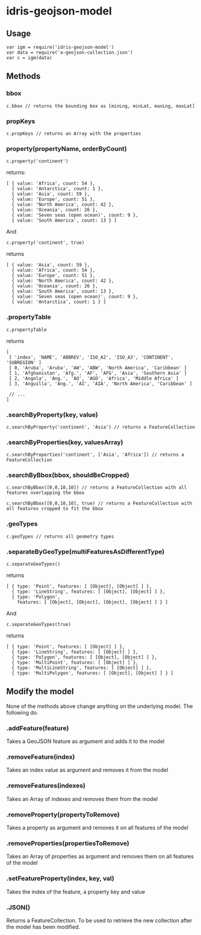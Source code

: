 # idris-geojson-model

## Usage

```
var igm = require('idris-geojson-model')
var data = require('a-geojson-collection.json')
var c = igm(data)
```

## Methods

### bbox

```
c.bbox // returns the bounding box as [minLng, minLat, maxLng, maxLat]
```

### propKeys

```
c.propKeys // returns an Array with the properties
```

### property(propertyName, orderByCount)

```
c.property('continent')
```
returns:

```
[ { value: 'Africa', count: 54 },
  { value: 'Antarctica', count: 1 },
  { value: 'Asia', count: 59 },
  { value: 'Europe', count: 51 },
  { value: 'North America', count: 42 },
  { value: 'Oceania', count: 26 },
  { value: 'Seven seas (open ocean)', count: 9 },
  { value: 'South America', count: 13 } ]
```

And 

```
c.property('continent', true)
```

returns

```
[ { value: 'Asia', count: 59 },
  { value: 'Africa', count: 54 },
  { value: 'Europe', count: 51 },
  { value: 'North America', count: 42 },
  { value: 'Oceania', count: 26 },
  { value: 'South America', count: 13 },
  { value: 'Seven seas (open ocean)', count: 9 },
  { value: 'Antarctica', count: 1 } ]
```

### .propertyTable

```
c.propertyTable
```

returns

```
[
 [ 'index', 'NAME', 'ABBREV', 'ISO_A2', 'ISO_A3', 'CONTINENT', 'SUBREGION' ]
 [ 0, 'Aruba', 'Aruba', 'AW', 'ABW', 'North America', 'Caribbean' ]
 [ 1, 'Afghanistan', 'Afg.', 'AF', 'AFG', 'Asia', 'Southern Asia' ]
 [ 2, 'Angola', 'Ang.', 'AO', 'AGO', 'Africa', 'Middle Africa' ]
 [ 3, 'Anguilla', 'Ang.', 'AI', 'AIA', 'North America', 'Caribbean' ]
 
 // ...
]
```

### .searchByProperty(key, value)

```
c.searchByProperty('continent', 'Asia') // returns a FeatureCollection
```

### .searchByProperties(key, valuesArray)

```
c.searchByProperties('continent', ['Asia', 'Africa']) // returns a FeatureCollection
```

### .searchByBbox(bbox, shouldBeCropped)

```
c.searchByBbox([0,0,10,10]) // returns a FeatureCollection with all features overlapping the bbox
```

```
c.searchByBbox([0,0,10,10], true) // returns a FeatureCollection with all features cropped to fit the bbox
```

### .geoTypes

```
c.geoTypes // returns all geometry types
```

### .separateByGeoType(multiFeaturesAsDifferentType)

```
c.separateGeoTypes()
```

returns

```
[ { type: 'Point', features: [ [Object], [Object] ] },
  { type: 'LineString', features: [ [Object], [Object] ] },
  { type: 'Polygon',
    features: [ [Object], [Object], [Object], [Object] ] } ]
```

And 

```
c.separateGeoTypes(true)
```

returns

```
[ { type: 'Point', features: [ [Object] ] },
  { type: 'LineString', features: [ [Object] ] },
  { type: 'Polygon', features: [ [Object], [Object] ] },
  { type: 'MultiPoint', features: [ [Object] ] },
  { type: 'MultiLineString', features: [ [Object] ] },
  { type: 'MultiPolygon', features: [ [Object], [Object] ] } ]
```

## Modify the model

None of the methods above change anything on the underlying model. The following do.

### .addFeature(feature)

Takes a GeoJSON feature as argument and adds it to the model

### .removeFeature(index)

Takes an index value as argument and removes it from the model

### .removeFeatures(indexes)

Takes an Array of indexes and removes them from the model

### .removeProperty(propertyToRemove)

Takes a property as argument and removes it on all features of the model

### .removeProperties(propertiesToRemove)

Takes an Array of properties as argument and removes them on all features of the model

### .setFeatureProperty(index, key, val)

Takes the index of the feature, a property key and value

### .JSON()

Returns a FeatureCollection. To be used to retrieve the new collection after the model has been modified.
